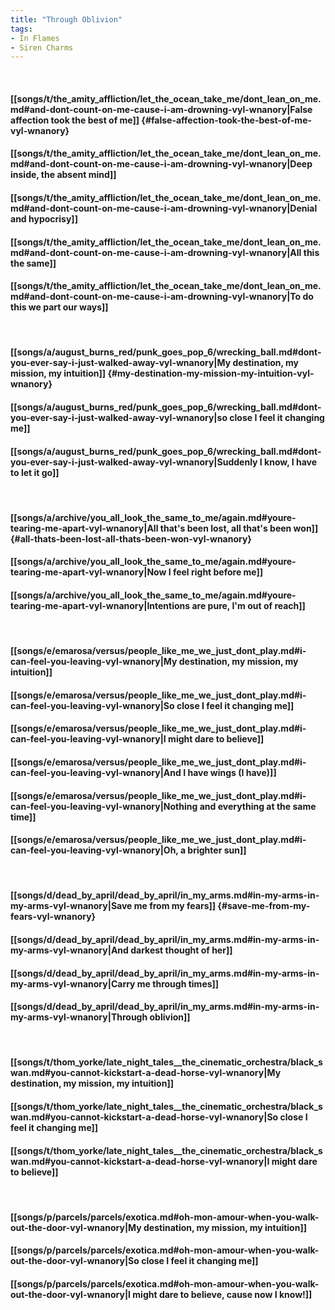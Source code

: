 ```yaml
---
title: "Through Oblivion"
tags:
- In Flames
- Siren Charms
---
```

&nbsp;
#### [[songs/t/the_amity_affliction/let_the_ocean_take_me/dont_lean_on_me.md#and-dont-count-on-me-cause-i-am-drowning-vyl-wnanory|False affection took the best of me]] {#false-affection-took-the-best-of-me-vyl-wnanory}
#### [[songs/t/the_amity_affliction/let_the_ocean_take_me/dont_lean_on_me.md#and-dont-count-on-me-cause-i-am-drowning-vyl-wnanory|Deep inside, the absent mind]]
#### [[songs/t/the_amity_affliction/let_the_ocean_take_me/dont_lean_on_me.md#and-dont-count-on-me-cause-i-am-drowning-vyl-wnanory|Denial and hypocrisy]]
#### [[songs/t/the_amity_affliction/let_the_ocean_take_me/dont_lean_on_me.md#and-dont-count-on-me-cause-i-am-drowning-vyl-wnanory|All this the same]]
#### [[songs/t/the_amity_affliction/let_the_ocean_take_me/dont_lean_on_me.md#and-dont-count-on-me-cause-i-am-drowning-vyl-wnanory|To do this we part our ways]]
&nbsp;
#### [[songs/a/august_burns_red/punk_goes_pop_6/wrecking_ball.md#dont-you-ever-say-i-just-walked-away-vyl-wnanory|My destination, my mission, my intuition]] {#my-destination-my-mission-my-intuition-vyl-wnanory}
#### [[songs/a/august_burns_red/punk_goes_pop_6/wrecking_ball.md#dont-you-ever-say-i-just-walked-away-vyl-wnanory|so close I feel it changing me]]
#### [[songs/a/august_burns_red/punk_goes_pop_6/wrecking_ball.md#dont-you-ever-say-i-just-walked-away-vyl-wnanory|Suddenly I know, I have to let it go]]
&nbsp;
#### [[songs/a/archive/you_all_look_the_same_to_me/again.md#youre-tearing-me-apart-vyl-wnanory|All that's been lost, all that's been won]] {#all-thats-been-lost-all-thats-been-won-vyl-wnanory}
#### [[songs/a/archive/you_all_look_the_same_to_me/again.md#youre-tearing-me-apart-vyl-wnanory|Now I feel right before me]]
#### [[songs/a/archive/you_all_look_the_same_to_me/again.md#youre-tearing-me-apart-vyl-wnanory|Intentions are pure, I'm out of reach]]
&nbsp;
#### [[songs/e/emarosa/versus/people_like_me_we_just_dont_play.md#i-can-feel-you-leaving-vyl-wnanory|My destination, my mission, my intuition]]
#### [[songs/e/emarosa/versus/people_like_me_we_just_dont_play.md#i-can-feel-you-leaving-vyl-wnanory|So close I feel it changing me]]
#### [[songs/e/emarosa/versus/people_like_me_we_just_dont_play.md#i-can-feel-you-leaving-vyl-wnanory|I might dare to believe]]
#### [[songs/e/emarosa/versus/people_like_me_we_just_dont_play.md#i-can-feel-you-leaving-vyl-wnanory|And I have wings (I have)]]
#### [[songs/e/emarosa/versus/people_like_me_we_just_dont_play.md#i-can-feel-you-leaving-vyl-wnanory|Nothing and everything at the same time]]
#### [[songs/e/emarosa/versus/people_like_me_we_just_dont_play.md#i-can-feel-you-leaving-vyl-wnanory|Oh, a brighter sun]]
&nbsp;
#### [[songs/d/dead_by_april/dead_by_april/in_my_arms.md#in-my-arms-in-my-arms-vyl-wnanory|Save me from my fears]] {#save-me-from-my-fears-vyl-wnanory}
#### [[songs/d/dead_by_april/dead_by_april/in_my_arms.md#in-my-arms-in-my-arms-vyl-wnanory|And darkest thought of her]]
#### [[songs/d/dead_by_april/dead_by_april/in_my_arms.md#in-my-arms-in-my-arms-vyl-wnanory|Carry me through times]]
#### [[songs/d/dead_by_april/dead_by_april/in_my_arms.md#in-my-arms-in-my-arms-vyl-wnanory|Through oblivion]]
&nbsp;
#### [[songs/t/thom_yorke/late_night_tales__the_cinematic_orchestra/black_swan.md#you-cannot-kickstart-a-dead-horse-vyl-wnanory|My destination, my mission, my intuition]]
#### [[songs/t/thom_yorke/late_night_tales__the_cinematic_orchestra/black_swan.md#you-cannot-kickstart-a-dead-horse-vyl-wnanory|So close I feel it changing me]]
#### [[songs/t/thom_yorke/late_night_tales__the_cinematic_orchestra/black_swan.md#you-cannot-kickstart-a-dead-horse-vyl-wnanory|I might dare to believe]]
&nbsp;
#### [[songs/p/parcels/parcels/exotica.md#oh-mon-amour-when-you-walk-out-the-door-vyl-wnanory|My destination, my mission, my intuition]]
#### [[songs/p/parcels/parcels/exotica.md#oh-mon-amour-when-you-walk-out-the-door-vyl-wnanory|So close I feel it changing me]]
#### [[songs/p/parcels/parcels/exotica.md#oh-mon-amour-when-you-walk-out-the-door-vyl-wnanory|I might dare to believe, cause now I know!]]
